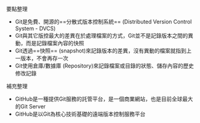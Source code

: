 要點整理
- Git是免費、開源的==分散式版本控制系統== (Distributed Version Control System - DVCS)
- Git與其它版控最大的差異在於處理檔案的方式，Git並不是記錄版本之間的異動，而是記錄檔案內容的快照
- Git透過==快照== (snapshot)來記錄版本的差異，沒有異動的檔案就指到上一版本，不會再存一次
- Git使用倉庫/數據庫 (Repository)來記錄檔案或目錄的狀態、儲存內容的歷史修改記錄

補充整理
- GitHub是一種提供Git服務的託管平台，是一個商業網站，也是目前全球最大的Git Server
- GitHub是以Git為核心技術基礎的遠端版本控制服務平台